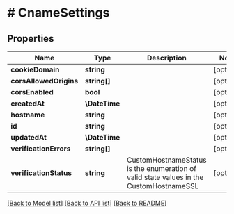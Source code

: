 # # CnameSettings

## Properties

Name | Type | Description | Notes
------------ | ------------- | ------------- | -------------
**cookieDomain** | **string** |  | [optional]
**corsAllowedOrigins** | **string[]** |  | [optional]
**corsEnabled** | **bool** |  | [optional]
**createdAt** | **\DateTime** |  | [optional]
**hostname** | **string** |  | [optional]
**id** | **string** |  | [optional]
**updatedAt** | **\DateTime** |  | [optional]
**verificationErrors** | **string[]** |  | [optional]
**verificationStatus** | **string** | CustomHostnameStatus is the enumeration of valid state values in the CustomHostnameSSL | [optional]

[[Back to Model list]](../../README.md#models) [[Back to API list]](../../README.md#endpoints) [[Back to README]](../../README.md)
